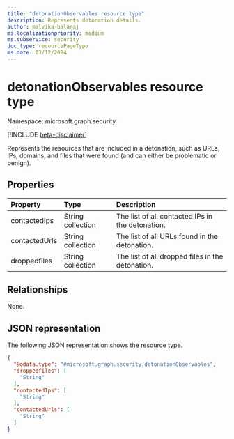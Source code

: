 ```yaml
---
title: "detonationObservables resource type"
description: Represents detonation details.
author: malvika-balaraj
ms.localizationpriority: medium
ms.subservice: security
doc_type: resourcePageType
ms.date: 03/12/2024
---
```


# detonationObservables resource type

Namespace: microsoft.graph.security

[!INCLUDE [beta-disclaimer](../../includes/beta-disclaimer.md)]

Represents the resources that are included in a detonation, such as URLs, IPs, domains, and files that were found (and can either be problematic or benign). 

## Properties
|Property|Type|Description|
|:---|:---|:---|
|contactedIps|String collection|The list of all contacted IPs in the detonation.|
|contactedUrls|String collection|The list of all URLs found in the detonation.|
|droppedfiles|String collection|The list of all dropped files in the detonation.|

## Relationships
None.

## JSON representation
The following JSON representation shows the resource type.
<!-- {
  "blockType": "resource",
  "@odata.type": "microsoft.graph.security.detonationObservables"
}
-->
``` json
{
  "@odata.type": "#microsoft.graph.security.detonationObservables",
  "droppedfiles": [
    "String"
  ],
  "contactedIps": [
    "String"
  ],
  "contactedUrls": [
    "String"
  ]
}
```


